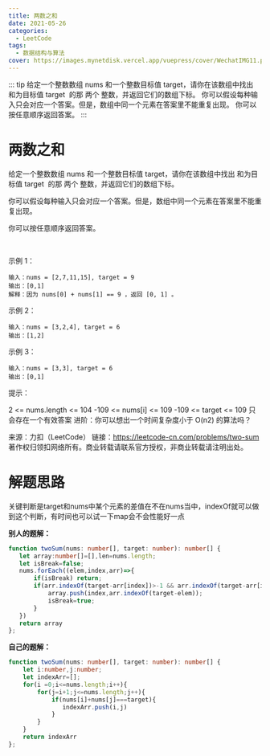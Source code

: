 ```yaml
---
title: 两数之和
date: 2021-05-26
categories: 
  - LeetCode
tags:
  - 数据结构与算法
cover: https://images.mynetdisk.vercel.app/vuepress/cover/WechatIMG11.png
---
```


::: tip
给定一个整数数组 nums 和一个整数目标值 target，请你在该数组中找出 和为目标值 target  的那 两个 整数，并返回它们的数组下标。
你可以假设每种输入只会对应一个答案。但是，数组中同一个元素在答案里不能重复出现。
你可以按任意顺序返回答案。
:::

<!-- more -->

# 两数之和
给定一个整数数组 nums 和一个整数目标值 target，请你在该数组中找出 和为目标值 target  的那 两个 整数，并返回它们的数组下标。

你可以假设每种输入只会对应一个答案。但是，数组中同一个元素在答案里不能重复出现。

你可以按任意顺序返回答案。

 

示例 1：
```
输入：nums = [2,7,11,15], target = 9
输出：[0,1]
解释：因为 nums[0] + nums[1] == 9 ，返回 [0, 1] 。
```
示例 2：
```
输入：nums = [3,2,4], target = 6
输出：[1,2]
```
示例 3：
```
输入：nums = [3,3], target = 6
输出：[0,1]
```

提示：

2 <= nums.length <= 104
-109 <= nums[i] <= 109
-109 <= target <= 109
只会存在一个有效答案
进阶：你可以想出一个时间复杂度小于 O(n2) 的算法吗？

来源：力扣（LeetCode）
链接：https://leetcode-cn.com/problems/two-sum
著作权归领扣网络所有。商业转载请联系官方授权，非商业转载请注明出处。

# 解题思路
关键判断是target和nums中某个元素的差值在不在nums当中，indexOf就可以做到这个判断，有时间也可以试一下map会不会性能好一点

**别人的题解：**
```ts
function twoSum(nums: number[], target: number): number[] {
   let array:number[]=[],len=nums.length;
   let isBreak=false;
   nums.forEach((elem,index,arr)=>{
       if(isBreak) return;
       if(arr.indexOf(target-arr[index])>-1 && arr.indexOf(target-arr[index])!==index){
           array.push(index,arr.indexOf(target-elem));
           isBreak=true;
       }
   })
   return array
};
```

**自己的题解：**
```ts
function twoSum(nums: number[], target: number): number[] {
    let i:number,j:number;
    let indexArr=[];
    for(i =0;i<=nums.length;i++){
        for(j=i+1;j<=nums.length;j++){
            if(nums[i]+nums[j]===target){
               indexArr.push(i,j)
            }
        }
    }
    return indexArr
};
```